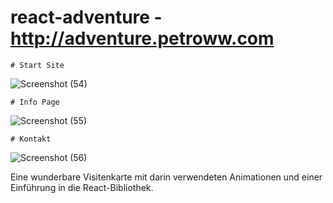 # react-adventure - http://adventure.petroww.com

    # Start Site

![Screenshot (54)](https://user-images.githubusercontent.com/108054083/232150879-0f27b07c-c75c-4a04-8b37-6a641b12ba69.png)

    # Info Page

![Screenshot (55)](https://user-images.githubusercontent.com/108054083/232150884-275ace34-6fe9-467c-bda0-1caedbac8d7a.png)

    # Kontakt

![Screenshot (56)](https://user-images.githubusercontent.com/108054083/232150886-d8cca1bf-bf04-41d3-bd6d-bb4d31174fb2.png)

Eine wunderbare Visitenkarte mit darin verwendeten Animationen und einer Einführung in die React-Bibliothek.

